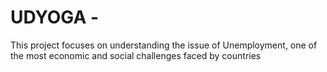 # UDYOGA -
This project focuses on understanding the issue of Unemployment, one of the most economic and social challenges faced by countries
